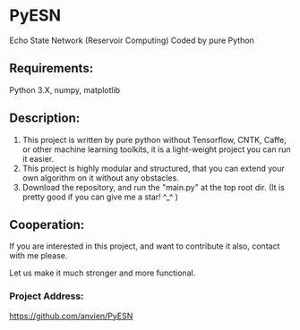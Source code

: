 # PyESN
Echo State Network (Reservoir Computing) Coded by pure Python

## Requirements:
Python 3.X, 
numpy, 
matplotlib

## Description:
1. This project is written by pure python without Tensorflow, CNTK, Caffe, or other machine learning toolkits, it is a light-weight project you can run it easier.
2. This project is highly modular and structured, that you can extend your own algorithm on it without any obstacles.
3. Download the repository, and run the "main.py" at the top root dir. (It is pretty good if you can give me a star!  ^_^ )

## Cooperation:
If you are interested in this project, and want to contribute it also, contact with me please.

Let us make it much stronger and more functional.

### Project Address:
https://github.com/anvien/PyESN
